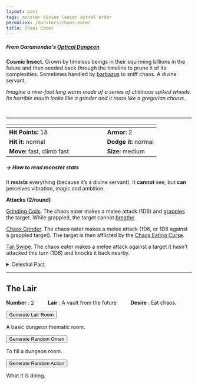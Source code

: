```yaml
---
layout: post
tags: monster divine lesser astral order
permalink: /monsters/chaos-eater
title: Chaos Eater
---
```


##### From Garamondia's [Optical Dungeon](https://garamondia.blogspot.com/2025/03/the-optical-dungeonthe-process-dungeon.html)

**Cosmic Insect.** Grown by timeless beings in their squirming billions in the future and then seeded back through the timeline to prune it of its complexities. Sometimes handled by [barbazus](/monsters/barbazu) to sniff chaos. A divine servant.

_Imagine a nine-foot long worm made of a series of chitinous spiked wheels. Its horrible mouth looks like a grinder and it roars like a gregorian chorus._

<br>

---

|  <span style="display: inline-block; width:250px"></span>  |  |
| -------- | --------|
| **Hit Points:** 18 | **Armor:** 2 |
| **Hit it:** normal  | **Dodge it:** normal  |
| **Move:** fast, climb fast  |  **Size:** medium | 

##### <span class="tooltip" data-tooltip="Armor = damage reduction · · · Easy/Normal/Hard = roll above 10/15/20 to beat">→ How to read monster stats</span>

It **resists** everything (because it’s a divine servant). It **cannot** see, but **can** perceives vibration, magic and ambition.

**Attacks (2/round)**

<ins>Grinding Coils</ins>. The chaos eater makes a melee attack (1D6) and [grapples](/2020/11/09/base-rules/) the target. While grappled, the target cannot [breathe](/2020/11/09/base-rules/).

<ins>Chaos Grinder</ins>. The chaos eater makes a melee attack (1D6, or 1D8 against a grappled target). The target is then afflicted by the [Chaos Eating Curse](/2024/01/01/chaos-eater-curse/).

<ins>Tail Swipe</ins>. The chaos eater makes a melee attack against a target it hasn't attacked this turn (1D6) and knocks it back nearby.

<details markdown="1">
<summary>Celestial Pact</summary>
You cannot communicate with a Chaos Eater, but you can accomplish its desire by making a pact with it. The price of breaking a pact is always your soul.

**Reward:**
A chaos eater reward always includes freedom from its [curse](/2024/01/01/chaos-eater-curse/).

1. Cleansing of all scars and mutations.
1. The ability to smell chaos.
1. Afflict someone you know with the chaos eater curse (it's destiny will be straightforward and unextraordinary).
1. The ability to scare aberrations with your scream.
1. The ability to smell magic.
1. The chaos eater blessing (reversed curse)

**Quest:**

1. Banish a demon from this world.
1. Sabotage the research of a prominent wizard.
1. Sabotage the studies of a prominent professor.
1. Close a portal.
1. Correct a timeline error.
1. Ensure the coronation of a specific heir.
</details>

---

## The Lair

**Number** : 2 <span style="display: inline-block; width:30px"></span>
**Lair** : A vault from the future <span style="display: inline-block; width:30px"></span>
**Desire** : Eat chaos.

<button id="room-btn">Generate Lair Room</button>
<p id="RoomResult">A basic dungeon thematic room.</p>

<button id="generate-btn">Generate Random Omen</button>
<p id="RoamResult">To fill a dungeon room.</p>

<button onclick="generateMood()">Generate Random Action</button>
<p id="MoodResult">What it is doing.</p>
<script src="/scripts/generateMood.js"></script>

<br>

 <script src="https://code.jquery.com/jquery-3.6.0.min.js"></script>
<script>
      $(document).ready(function() {
        function generateResult(buttonId, resultId, columnRangeStart, columnRangeEnd) {
          $(buttonId).click(function() {
            var searchValue = "0037"; // Change this to the actual value you need

            $.get("/CSV/Monster - Index.csv", function(data) {
              var rows = data.split("\n").slice(1);
              var matchingRows = rows.filter(function(row) {
                var columns = row.split(",");
                return columns[0] === searchValue;
              });

              var selectedRow = matchingRows[Math.floor(Math.random() * matchingRows.length)];
              var selectedCell = selectedRow.split(",")[Math.floor(Math.random() * (columnRangeEnd - columnRangeStart + 1)) + columnRangeStart];

              $(resultId).html(selectedCell); // Use .html() to insert HTML content
            });
          });
        }

        generateResult("#room-btn", "#RoomResult", 38, 43);
        generateResult("#generate-btn", "#RoamResult", 3, 8);
      });
    </script>
